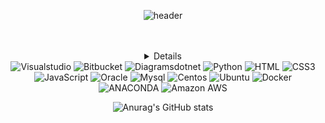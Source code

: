 <div align="center"> 
  
![header](https://capsule-render.vercel.app/api?type=wave&color=auto&height=300&section=header&text=ノーマルさん&fontSize=90)

<br>
<br>

<details>
  <summaty>
asdasd
  </summary>
    [![Typing SVG](https://readme-typing-svg.demolab.com?font=Fira+Code&pause=1000&background=58FFD600&random=false&width=435&lines=Let+me+introduce+myself)](https://git.io/typing-svg)
  ## 日本の名前: ノーマルさん 👋
  ## 한국 이름: 김정규 👋
  ## English name: Regular 👋  
</details>

<!-- Image [badge 2] -->
<!-- framework -->
<img alt= "Visualstudio" src="https://img.shields.io/badge/visualstudio-5C2D91?style=for-the-badge&logo=Visualstudio&logoColor=white"/>
<img alt= "Bitbucket" src="https://img.shields.io/badge/bitbucket-0052CC?style=for-the-badge&logo=Bitbucket&logoColor=white"/>
<img alt= "Diagramsdotnet" src="https://img.shields.io/badge/diagramsdotnet-F08705?style=for-the-badge&logo=Diagramsdotnet&logoColor=white"/>

<!-- Program -->
<img alt= "Python" src="https://img.shields.io/badge/Python-3776AB?style=for-the-badge&logo=Python&logoColor=white"/>
<img alt= "HTML" src="https://img.shields.io/badge/HTML-E34F26?style=for-the-badge&logo=Anaconda&logoColor=white"/>
<img alt= "CSS3" src="https://img.shields.io/badge/css3-1572B6?style=for-the-badge&logo=CSS3&logoColor=white"/>
<img alt= "JavaScript" src="https://img.shields.io/badge/javascript-F7DF1E?style=for-the-badge&logo=Javascript&logoColor=white"/>
<img alt= "Oracle" src="https://img.shields.io/badge/oracle-F80000?style=for-the-badge&logo=Oracle&logoColor=white"/>
<img alt= "Mysql" src="https://img.shields.io/badge/mysql-4479A1?style=for-the-badge&logo=Mysql&logoColor=white"/>

<!-- Infra -->
<img alt= "Centos" src="https://img.shields.io/badge/centos-262577?style=for-the-badge&logo=Centos&logoColor=white"/>
<img alt= "Ubuntu" src="https://img.shields.io/badge/ubuntu-E95420?style=for-the-badge&logo=Ubuntu&logoColor=white"/>
<img alt= "Docker" src="https://img.shields.io/badge/docker-2496ED?style=for-the-badge&logo=Docker&logoColor=white"/>
<img alt= "ANACONDA" src="https://img.shields.io/badge/anaconda-44A833?style=for-the-badge&logo=HTML5&logoColor=white"/>

<!-- Cloud -->
<img alt= "Amazon AWS" src="https://img.shields.io/badge/amazonaws-232F3E?style=for-the-badge&logo=Amazon AWS&logoColor=white"/>

<br>

![Anurag's GitHub stats](https://github-readme-stats.vercel.app/api?username=regular94&show_icons=true&theme=radical)

</div>
